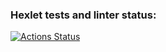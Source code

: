 ### Hexlet tests and linter status:
[![Actions Status](https://github.com/lawyer-arch/python-project-50/actions/workflows/hexlet-check.yml/badge.svg)](https://github.com/lawyer-arch/python-project-50/actions)